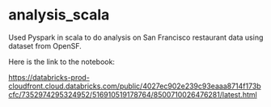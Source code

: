 # analysis_scala

Used Pyspark in scala to do analysis on San Francisco restaurant data using dataset from OpenSF.

Here is the link to the notebook:


https://databricks-prod-cloudfront.cloud.databricks.com/public/4027ec902e239c93eaaa8714f173bcfc/7352974295324952/516910519178764/8500710026476281/latest.html

